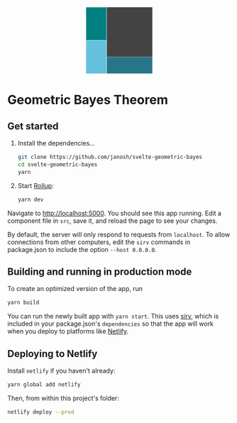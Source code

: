 <p align="center">
  <img src="public/favicon.svg" alt="Geometric Bayes Theorem" height=150>
</p>

# Geometric Bayes Theorem

## Get started

1. Install the dependencies...

   ```sh
   git clone https://github.com/janosh/svelte-geometric-bayes
   cd svelte-geometric-bayes
   yarn
   ```

2. Start [Rollup](https://rollupjs.org):

   ```sh
   yarn dev
   ```

Navigate to <http://localhost:5000>. You should see this app running. Edit a component file in `src`, save it, and reload the page to see your changes.

By default, the server will only respond to requests from `localhost`. To allow connections from other computers, edit the `sirv` commands in package.json to include the option `--host 0.0.0.0`.

## Building and running in production mode

To create an optimized version of the app, run

```sh
yarn build
```

You can run the newly built app with `yarn start`. This uses [sirv](https://github.com/lukeed/sirv), which is included in your package.json's `dependencies` so that the app will work when you deploy to platforms like [Netlify](https://netlify.com).

## Deploying to Netlify

Install `netlify` if you haven't already:

```sh
yarn global add netlify
```

Then, from within this project's folder:

```sh
netlify deploy --prod
```
